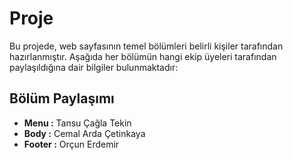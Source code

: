 # Proje

Bu projede, web sayfasının temel bölümleri belirli kişiler tarafından hazırlanmıştır. Aşağıda her bölümün hangi ekip üyeleri tarafından paylaşıldığına dair bilgiler bulunmaktadır:

## Bölüm Paylaşımı

- **Menu :** Tansu Çağla Tekin
- **Body :** Cemal Arda Çetinkaya
- **Footer :** Orçun Erdemir